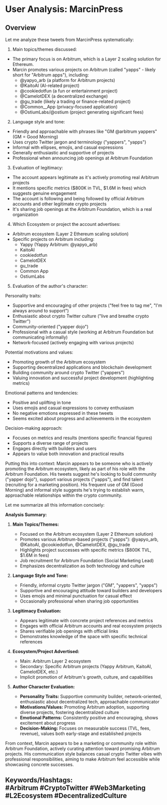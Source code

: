 # User Analysis: MarcinPress

## Overview

<think>
Let me analyze these tweets from MarcinPress systematically:

1. Main topics/themes discussed:
- The primary focus is on Arbitrum, which is a Layer 2 scaling solution for Ethereum.
- Marcin promotes various projects on Arbitrum (called "yapps" - likely short for "Arbitrum apps"), including:
  - @yapyo_arb (a platform for Arbitrum projects)
  - @KaitoAI (AI-related project)
  - @cookiedotfun (a fun or entertainment project)
  - @CamelotDEX (a decentralized exchange)
  - @gu_trade (likely a trading or finance-related project)
  - @Common__App (privacy-focused application)
  - @OstiumLabs/@ostium (project generating significant fees)

2. Language style and tone:
- Friendly and approachable with phrases like "GM @arbitrum yappers" (GM = Good Morning)
- Uses crypto Twitter jargon and terminology ("yappers", "yapps")
- Informal with ellipses, emojis, and casual expressions
- Generally enthusiastic and supportive of projects
- Professional when announcing job openings at Arbitrum Foundation

3. Evaluation of legitimacy:
- The account appears legitimate as it's actively promoting real Arbitrum projects
- It mentions specific metrics ($800K in TVL, $1.6M in fees) which suggests genuine engagement
- The account is following and being followed by official Arbitrum accounts and other legitimate crypto projects
- It's sharing job openings at the Arbitrum Foundation, which is a real organization

4. Which Ecosystem or project the account advertises:
- Arbitrum ecosystem (Layer 2 Ethereum scaling solution)
- Specific projects on Arbitrum including:
  - Yappy (Yappy Arbitrum: @yapyo_arb)
  - KaitoAI
  - cookiedotfun
  - CamelotDEX
  - gu_trade
  - Common App
  - OstiumLabs

5. Evaluation of the author's character:

Personality traits:
- Supportive and encouraging of other projects ("feel free to tag me", "I'm always around to support")
- Enthusiastic about crypto Twitter culture ("live and breathe crypto Twitter")
- Community-oriented ("yapper dojo")
- Professional with a casual style (working at Arbitrum Foundation but communicating informally)
- Network-focused (actively engaging with various projects)

Potential motivations and values:
- Promoting growth of the Arbitrum ecosystem
- Supporting decentralized applications and blockchain development
- Building community around crypto Twitter ("yappers")
- Valuing innovation and successful project development (highlighting metrics)

Emotional patterns and tendencies:
- Positive and uplifting in tone
- Uses emojis and casual expressions to convey enthusiasm
- No negative emotions expressed in these tweets
- Seems excited about progress and achievements in the ecosystem

Decision-making approach:
- Focuses on metrics and results (mentions specific financial figures)
- Supports a diverse range of projects
- Engages directly with builders and users
- Appears to value both innovation and practical results

Putting this into context:
Marcin appears to be someone who is actively promoting the Arbitrum ecosystem, likely as part of his role with the Arbitrum Foundation. His tweets suggest he's looking to build community ("yapper dojo"), support various projects ("yapps"), and find talent (recruiting for a marketing position). His frequent use of GM (Good Morning) and informal style suggests he's trying to establish warm, approachable relationships within the crypto community.

Let me summarize all this information concisely:
</think>

**Analysis Summary:**

1. **Main Topics/Themes:**
   - Focused on the Arbitrum ecosystem (Layer 2 Ethereum solution)
   - Promotes various Arbitrum-based projects ("yapps"): @yapyo_arb, @KaitoAI, @cookiedotfun, @CamelotDEX, @gu_trade
   - Highlights project successes with specific metrics ($800K TVL, $1.6M in fees)
   - Job recruitment for Arbitrum Foundation (Social Marketing Lead)
   - Emphasizes decentralization as both technology and culture

2. **Language Style and Tone:**
   - Friendly, informal crypto Twitter jargon ("GM", "yappers", "yapps")
   - Supportive and encouraging attitude toward builders and developers
   - Uses emojis and minimal punctuation for casual effect
   - Occasionally professional when sharing job opportunities

3. **Legitimacy Evaluation:**
   - Appears legitimate with concrete project references and metrics
   - Engages with official Arbitrum accounts and real ecosystem projects
   - Shares verifiable job openings with official links
   - Demonstrates knowledge of the space with specific technical references

4. **Ecosystem/Project Advertised:**
   - Main: Arbitrum Layer 2 ecosystem
   - Secondary: Specific Arbitrum projects (Yappy Arbitrum, KaitoAI, CamelotDEX, etc.)
   - Implicit promotion of Arbitrum's growth, culture, and capabilities

5. **Author Character Evaluation:**
   - **Personality Traits:** Supportive community builder, network-oriented, enthusiastic about decentralized tech, approachable communicator
   - **Motivations/Values:** Promoting Arbitrum adoption, supporting diverse projects, fostering decentralized culture
   - **Emotional Patterns:** Consistently positive and encouraging, shows excitement about progress
   - **Decision-Making:** Focuses on measurable success (TVL, fees, revenue), values both early-stage and established projects

From context, Marcin appears to be a marketing or community role within Arbitrum Foundation, actively curating attention toward promising Arbitrum projects. His communication style balances casual crypto Twitter vibes with professional responsibilities, aiming to make Arbitrum feel accessible while showcasing concrete successes.

**Keywords/Hashtags:**  
#Arbitrum #CryptoTwitter #Web3Marketing #L2Ecosystem #DecentralizedCulture
---
